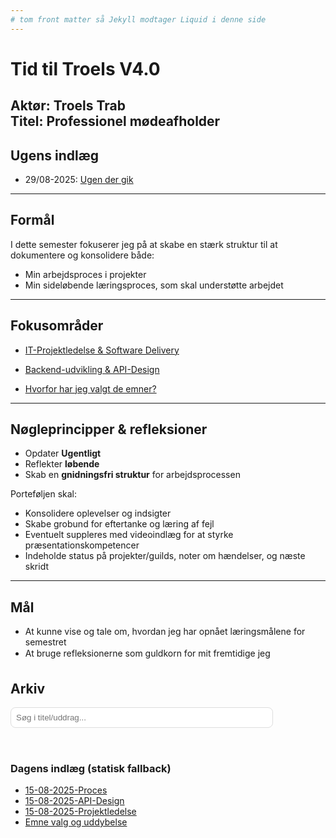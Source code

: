```yaml
---
# tom front matter så Jekyll modtager Liquid i denne side
---
```


# Tid til Troels V4.0

**Aktør:** Troels Trab  
**Titel:** Professionel mødeafholder
---

## Ugens indlæg

- 29/08-2025: [Ugen der gik](indlaeg/29-08.md)

---

## Formål
I dette semester fokuserer jeg på at skabe en stærk struktur til at dokumentere og konsolidere både:
- Min arbejdsproces i projekter
- Min sideløbende læringsproces, som skal understøtte arbejdet

---

## Fokusområder
- [IT-Projektledelse & Software Delivery](valgfag/Projektledelse01-09.md)
- [Backend-udvikling & API-Design](valgfag/Backend03-09.md)

- [Hvorfor har jeg valgt de emner?](indlaeg/HvorforEmner.md)
---

## Nøgleprincipper & refleksioner
- Opdater **Ugentligt**
- Reflekter **løbende**
- Skab en **gnidningsfri struktur** for arbejdsprocessen

Porteføljen skal:
- Konsolidere oplevelser og indsigter
- Skabe grobund for eftertanke og læring af fejl
- Eventuelt suppleres med videoindlæg for at styrke præsentationskompetencer
- Indeholde status på projekter/guilds, noter om hændelser, og næste skridt

---

## Mål
- At kunne vise og tale om, hvordan jeg har opnået læringsmålene for semestret
- At bruge refleksionerne som guldkorn for mit fremtidige jeg


## Arkiv

<div style="margin:.5rem 0 1rem">
  <input id="q" type="search" placeholder="Søg i titel/uddrag..." style="max-width:420px;width:100%;padding:.5rem;border:1px solid #ddd;border-radius:8px" />
</div>

<div id="tags" style="display:flex;gap:.5rem;flex-wrap:wrap;margin-bottom:1rem"></div>

<ul id="results" style="list-style:none;padding:0;display:flex;flex-direction:column;gap:1rem"></ul>

<noscript>
  <h3>Dagens indlæg (statisk fallback)</h3>
  <ul>
      <li><a href="indlaeg/15-08.md">15-08-2025-Proces</a></li>
      <li><a href="valgfag/BackendKlar.md">15-08-2025-API-Design</a></li>
      <li><a href="valgfag/ProjektledelseKlar.md">15-08-2025-Projektledelse</a></li>
      <li><a href="indlaeg/HvorforEmner.md">Emne valg og uddybelse</a></li>
  </ul>
</noscript>

<script>
(async function () {
  const res = await fetch('{{ "/search.json" | relative_url }}');
  const posts = (await res.json())
    .map(p => ({ ...p, dateObj: p.date ? new Date(p.date) : null }))
    .sort((a,b) => (b.dateObj?.getTime()||0) - (a.dateObj?.getTime()||0));

  // Unik tagliste (vil du kun vise udvalgte tags, erstat næste linje med en fast liste)
  const allTags = [...new Set(posts.flatMap(p => p.tags || []))].sort((a,b)=>a.localeCompare(b,'da'));
  const selected = new Set();

  const $tags = document.getElementById('tags');
  allTags.forEach(tag => {
    const b = document.createElement('button');
    b.textContent = tag; b.type = 'button';
    b.style.cssText = 'padding:.35rem .6rem;border:1px solid #ddd;border-radius:999px;background:#fff;cursor:pointer';
    b.onclick = () => {
      selected.has(tag) ? selected.delete(tag) : selected.add(tag);
      b.classList.toggle('active');
      b.style.background = b.classList.contains('active') ? '#111' : '#fff';
      b.style.color = b.classList.contains('active') ? '#fff' : '#000';
      b.style.borderColor = b.classList.contains('active') ? '#111' : '#ddd';
      render(); updateUrl();
    };
    $tags.appendChild(b);
  });

  const $q = document.getElementById('q');
  const $out = document.getElementById('results');

  // Deep link fra URL (fx ?tags=App-udvikling,Flutter&q=kalender)
  const params = new URLSearchParams(location.search);
  $q.value = params.get('q') || '';
  (params.get('tags') || '').split(',').filter(Boolean).forEach(t => {
    const btn = [...$tags.querySelectorAll('button')].find(b => b.textContent === t);
    if (btn && !btn.classList.contains('active')) btn.click();
  });
  $q.addEventListener('input', () => { render(); updateUrl(); });

  function updateUrl() {
    const p = new URLSearchParams();
    if ($q.value.trim()) p.set('q', $q.value.trim());
    if (selected.size) p.set('tags', [...selected].join(','));
    history.replaceState(null,'', location.pathname + (p.toString()?('?'+p.toString()):''));
  }

  function render() {
    const q = $q.value.trim().toLowerCase();
    const need = [...selected];

    const filtered = posts.filter(p => {
      const text = (p.title + ' ' + (p.excerpt || '')).toLowerCase();
      const qOk = !q || text.includes(q);
      const tags = p.tags || [];
      const tagsOk = need.every(t => tags.includes(t));
      return qOk && tagsOk;
    });

    $out.innerHTML = '';
    filtered.forEach(p => {
     const date = p.date ? new Date(p.date).toLocaleDateString('da-DK') : '';

// Lav små badges af tags (maks 3, juster efter behov)
const pills = (p.tags || []).slice(0, 4).map(t => `
  <span class="tag-pill">${t}</span>
`).join('');

const li = document.createElement('li');
li.innerHTML = `
  <div class="post-row">
    <div class="title-line">
      <a href="${p.url}" class="post-title">${p.title}</a>
      ${date ? `<small class="post-date">- ${date}</small>` : ``}
    </div>
    <div class="tag-line">${pills}</div>
  </div>
`;
$out.appendChild(li);

    });

    if (!filtered.length) $out.innerHTML = '<li>Ingen indløg matchede din søgning/valgte tags.</li>';
  }

  render();
})();
</script>
<style>
.post-row{
  padding:.65rem 1rem;border:1px solid #eee;border-radius:10px;
}
.title-line{display:flex;gap:.5rem;align-items:baseline;flex-wrap:wrap}
.post-title{font-weight:600}
.post-date{opacity:.7}
.tag-line{margin-top:.25rem;display:flex;gap:.35rem;flex-wrap:wrap}
.tag-pill{
  font-size:.75rem;padding:.15rem .5rem;border:1px solid #e5e7eb;
  border-radius:999px;background:#f8fafc; /* lys baggrund */
  line-height:1.2; white-space:nowrap;
}
</style>
